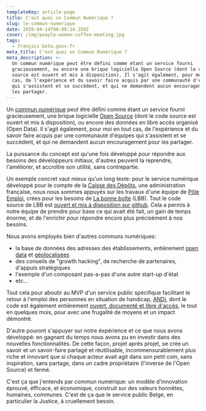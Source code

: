 ```yaml
---
templateKey: article-page
title: C'est quoi un Commun Numérique ?
slug: le-commun-numerique
date: 2020-04-14T08:09:14.256Z
cover: /img/people-woman-coffee-meeting.jpg
tags:
  - français beta.gouv.fr
meta_title: C'est quoi un Commun Numérique ?
meta_description: >-
  Un commun numérique peut être défini comme étant un service fourni
  gracieusement, ou encore une brique logicielle Open Source (dont le code
  source est ouvert et mis à disposition). Il s'agit également, pour moi en tout
  cas, de l'expérience et du savoir faire acquis par une communauté d'équipes
  qui s'assistent et se succèdent, et qui ne demandent aucun encouragement pour
  les partager.
---
```

Un [commun numérique](https://fr.wikipedia.org/wiki/Biens_communs_num%C3%A9riques) peut être défini comme étant un service fourni gracieusement, une brique logicielle [Open Source](https://fr.wikipedia.org/wiki/Open_source) (dont le code source est ouvert et mis à disposition), ou encore des données en libre accès organisé (Open Data). Il s'agit également, pour moi en tout cas, de l'expérience et du savoir faire acquis par une communauté d'équipes qui s'assistent et se succèdent, et qui ne demandent aucun encouragement pour les partager.

La puissance du concept est qu'une fois développé pour répondre aux besoins des développeurs initiaux, d'autres peuvent la reprendre, l'améliorer, et accroître son utilité, sans contrepartie.

Un exemple concret vaut mieux qu'un long texte: pour le service numérique développé pour le compte de la [Caisse des Dépôts](https://fr.wikipedia.org/wiki/Caisse_des_d%C3%A9p%C3%B4ts_et_consignations), une administration française, nous nous sommes appuyés sur les travaux d'une équipe de [Pôle Emploi](https://fr.wikipedia.org/wiki/P%C3%B4le_emploi), crées pour les besoins de [La bonne boîte](https://labonneboite.pole-emploi.fr/) (LBB). Tout le code source de LBB est [ouvert et mis à disposition sur github](https://github.com/StartupsPoleEmploi/labonneboite). Cela a permis à notre équipe de prendre pour base ce qui avait été fait, un gain de temps énorme, et de l'enrichir pour répondre encore plus précisément à nos besoins. 

Nous avons employés bien d'autres communs numériques:

* la base de données des adresses des établissements, entièrement [open data](https://www.data.gouv.fr/fr/datasets/base-sirene-des-entreprises-et-de-leurs-etablissements-siren-siret/) et  [géolocalisées](https://github.com/cquest/geocodage-spd/)
* des conseils de "growth hacking", de recherche de partenaires, d'appuis stratégiques
* l'exemple d'un composant pas-a-pas d'une autre start-up d'état
* etc...

Tout cela pour aboutir au MVP d'un service public spécifique facilitant le retour à l'emploi des personnes en situation de handicap, [ANDi](https://andi.beta.gouv.fr/), dont le code est également entièrement [ouvert, documenté et libre d'accès](https://github.com/betagouv/andi), le tout en quelques mois, pour avec une frugalité de moyens et un impact démontré.

D'autre pouront s'appuyer sur notre éxpérience et ce que nous avons développé: en gagnant du temps nous avons pu en investir dans des nouvelles fonctionnalités. De cette façon, projet après projet, se crée un savoir et un savoir-faire partagé et réutilisable, incommensurablement plus riche et innovant que si chaque acteur avait agit dans son petit coin, sans inspiration, sans partage, dans un cadre propriétaire (l'inverse de l'Open Source) et fermé.

C'est ça que j'entends par commun numérique: un modèle d'innovation éprouvé, éfficace, et économique, construit sur des valeurs honnêtes, humaines, communes. C'est de ça que le service public Belge, en particulier la Justice, à cruellement besoin.
